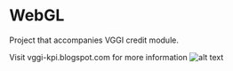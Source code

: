 # WebGL

Project that accompanies VGGI credit module.

Visit vggi-kpi.blogspot.com for more information
![alt text](https://raw.githubusercontent.com/VodopshinV/VisualizationOfGGI/CGW/RGR.gif)
